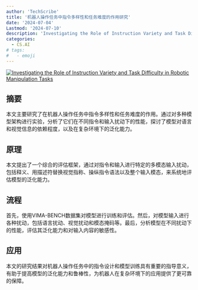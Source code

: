 ```yaml
---
author: 'TechScribe'
title: '机器人操作任务中指令多样性和任务难度的作用研究'
date: '2024-07-04'
Lastmod: '2024-07-10'
description: 'Investigating the Role of Instruction Variety and Task Difficulty in Robotic Manipulation Tasks'
categories:
  - CS.AI
# tags:
#   - emoji
---
```


[![Investigating the Role of Instruction Variety and Task Difficulty in Robotic Manipulation Tasks](https://arxiv-research-1301205113.cos.ap-guangzhou.myqcloud.com/images/2407.03967v1.pdf_0.jpg)](https://arxiv.org/abs/2407.03967v1)

## 摘要

本文主要研究了在机器人操作任务中指令多样性和任务难度的作用。通过对多种模型架构进行实验，分析了它们在不同指令和输入扰动下的性能，探讨了模型对语言和视觉信息的依赖程度，以及在复杂环境下的泛化能力。<!--more-->

## 原理

本文提出了一个综合的评估框架，通过对指令和输入进行特定的多模态输入扰动，包括释义、用描述符替换视觉指称、操纵指令语法以及整个输入模态，来系统地评估模型的泛化能力。

## 流程

首先，使用VIMA-BENCH数据集对模型进行训练和评估。然后，对模型输入进行各种扰动，包括语言扰动、视觉扰动和模态掩码等。最后，分析模型在不同扰动下的性能，评估其泛化能力和对输入内容的敏感性。

## 应用

本文的研究结果对机器人操作任务中的指令设计和模型训练具有重要的指导意义，有助于提高模型的泛化能力和鲁棒性，为机器人在复杂环境下的应用提供了更可靠的保障。